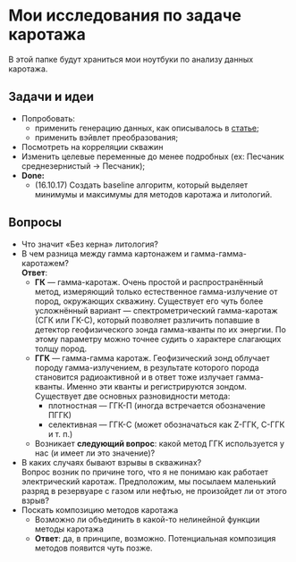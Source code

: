 # Мои исследования по задаче каротажа
В этой папке будут храниться мои ноутбуки по анализу данных каротажа.

## Задачи и идеи
- Попробовать:
  - применить генерацию данных, как описывалось в [статье](https://yadi.sk/i/uIVEPRXO3Nhwv8);
  - применить вэйвлет преобразования;
- Посмотреть на корреляции скважин
- Изменить целевые переменные до менее подробных (ex: Песчаник среднезернистый -> Песчаник);
- **Done:**
  - (16.10.17) Создать baseline алгоритм, который выделяет минимумы и максимумы для методов каротажа и литологий.

## Вопросы
- Что значит «Без керна» литология?
- В чем разница между гамма картонажем и гамма-гамма-каротажем?<br>
  **Ответ**:
  - **ГК** — гамма-каротаж. Очень простой и распространённый метод, измеряющий только естественное гамма-излучение от пород, окружающих скважину. Существует его чуть более усложнённый вариант — спектрометрический гамма-каротаж (СГК или ГК-С), который позволяет различить попавшие в детектор геофизического зонда гамма-кванты по их энергии. По этому параметру можно точнее судить о характере слагающих толщу пород.
  - **ГГК** — гамма-гамма каротаж. Геофизический зонд облучает породу гамма-излучением, в результате которого порода становится радиоактивной и в ответ тоже излучает гамма-кванты. Именно эти кванты и регистрируются зондом. Существует две основных разновидности метода:
    - плотностная — ГГК-П (иногда встречается обозначение ПГГК)
    - селективная — ГГК-С (может обозначаться как Z-ГГК, С-ГГК и т. п.)
  - Возникает **следующий вопрос**: какой метод ГГК используется у нас (и имеет ли это значение)?
- В каких случаях бывают взрывы в скважинах?<br>
  Вопрос возник по причине того, что я не понимаю как работает электрический каротаж. Предположим, мы посылаем маленький разряд в резервуаре с газом или нефтью, не произойдет ли от этого взрыв?
- Поскать композицию методов каротажа
  - Возможно ли объединить в какой-то нелинейной функции методы каротажа
  - **Ответ**: да, в принципе, возможно. Потенциальная композиция методов появится чуть позже.
